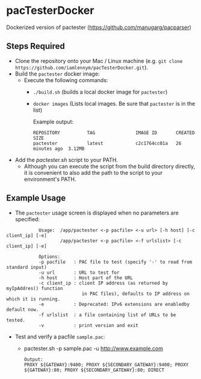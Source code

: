 
# pacTesterDocker
Dockerized version of pactester (https://github.com/manugarg/pacparser)

## Steps Required ##

* Clone the repository onto your Mac / Linux machine (e.g. `git clone https://github.com/iamlennym/pacTesterDocker.git`).
* Build the `pactester` docker image:
    - Execute the following commands:
        - `./build.sh` (builds a local docker image for `pactester`)
        - `docker images` (Lists local images. Be sure that `pactester` is in the list)

            Example output:
            ```
            REPOSITORY          TAG               IMAGE ID       CREATED         SIZE
            pactester           latest            c2c1764cc01a   26 minutes ago  3.12MB
            ```
* Add the *pactester.sh* script to your PATH. 
  * Although you can execute the script from the build directory directly, it is convenient to also add the path to the script to your environment's PATH. 


## Example Usage ##

* The `pactester` usage screen is displayed when no parameters are specified:

```
            Usage:  /app/pactester <-p pacfile> <-u url> [-h host] [-c client_ip] [-e]
                    /app/pactester <-p pacfile> <-f urlslist> [-c client_ip] [-e]

            Options:
            -p pacfile   : PAC file to test (specify '-' to read from standard input)
            -u url       : URL to test for
            -h host      : Host part of the URL
            -c client_ip : client IP address (as returned by myIpAddres() function
                            in PAC files), defaults to IP address on which it is running.
            -e           : Deprecated: IPv6 extensions are enabledby default now.
            -f urlslist  : a file containing list of URLs to be tested.
            -v           : print version and exit
```

* Test and verify a pacfile `sample.pac`:
  * pactester.sh -p sample.pac -u http://www.example.com

        Output:
        PROXY ${GATEWAY}:9400; PROXY ${SECONDARY_GATEWAY}:9400; PROXY ${GATEWAY}:80; PROXY ${SECONDARY_GATEWAY}:80; DIRECT